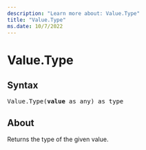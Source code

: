 ```yaml
---
description: "Learn more about: Value.Type"
title: "Value.Type"
ms.date: 10/7/2022
---
```

# Value.Type

## Syntax

<pre>
Value.Type(<b>value</b> as any) as type
</pre>

## About

Returns the type of the given value.
